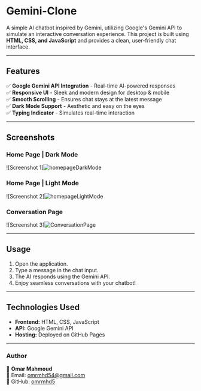 # Gemini-Clone

A simple AI chatbot inspired by Gemini, utilizing Google's Gemini API to simulate an interactive conversation experience. This project is built using **HTML, CSS, and JavaScript** and provides a clean, user-friendly chat interface.

---

## Features

✅ **Google Gemini API Integration** - Real-time AI-powered responses  
✅ **Responsive UI** - Sleek and modern design for desktop & mobile  
✅ **Smooth Scrolling** - Ensures chat stays at the latest message  
✅ **Dark Mode Support** - Aesthetic and easy on the eyes  
✅ **Typing Indicator** - Simulates real-time interaction

---

## Screenshots

### Home Page | Dark Mode

![Screenshot 1]![homepageDarkMode](https://github.com/user-attachments/assets/c23c259a-172e-47ca-97b9-36de0b303862)

### Home Page | Light Mode

![Screenshot 2]![homepageLightMode](https://github.com/user-attachments/assets/94a752da-6f55-41cb-b05d-a43c409c8553)

### Conversation Page

![Screenshot 3]![ConversationPage](https://github.com/user-attachments/assets/a490b0c4-ccbc-4883-9895-55a30cd619b2)

---

## Usage

1. Open the application.
2. Type a message in the chat input.
3. The AI responds using the Gemini API.
4. Enjoy seamless conversations with your chatbot!

---

## Technologies Used

- **Frontend:** HTML, CSS, JavaScript
- **API:** Google Gemini API
- **Hosting:** Deployed on GitHub Pages

---

### Author

👤 **Omar Mahmoud**  
📧 Email: omrmhd54@gmail.com  
🔗 GitHub: [omrmhd5](https://github.com/omrmhd5)
